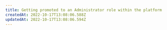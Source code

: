 ```yaml
---
title: Getting promoted to an Administrator role within the platform​
createdAt: 2022-10-17T13:08:06.588Z
updatedAt: 2022-10-17T13:08:06.594Z
---
```


